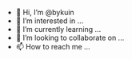 - 👋 Hi, I’m @bykuin
- 👀 I’m interested in ...
- 🌱 I’m currently learning ...
- 💞️ I’m looking to collaborate on ...
- 📫 How to reach me ...

<!---
bykuin/bykuin is a ✨ special ✨ repository because its `README.md` (this file) appears on your GitHub profile.
You can click the Preview link to take a look at your changes.
--->
